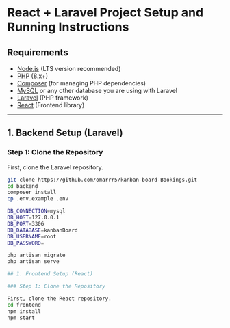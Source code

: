# React + Laravel Project Setup and Running Instructions

## Requirements

- [Node.js](https://nodejs.org/en/) (LTS version recommended)
- [PHP](https://www.php.net/) (8.x+)
- [Composer](https://getcomposer.org/) (for managing PHP dependencies)
- [MySQL](https://www.mysql.com/) or any other database you are using with Laravel
- [Laravel](https://laravel.com/docs) (PHP framework)
- [React](https://reactjs.org/) (Frontend library)

---

## 1. Backend Setup (Laravel)

### Step 1: Clone the Repository

First, clone the Laravel repository.

```bash
git clone https://github.com/omarrr5/kanban-board-Bookings.git
cd backend
composer install
cp .env.example .env

DB_CONNECTION=mysql
DB_HOST=127.0.0.1
DB_PORT=3306
DB_DATABASE=kanbanBoard
DB_USERNAME=root
DB_PASSWORD=

php artisan migrate
php artisan serve

## 1. Frontend Setup (React)

### Step 1: Clone the Repository

First, clone the React repository.
cd frontend
npm install
npm start


